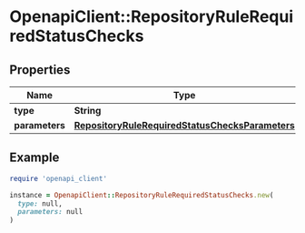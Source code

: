 # OpenapiClient::RepositoryRuleRequiredStatusChecks

## Properties

| Name | Type | Description | Notes |
| ---- | ---- | ----------- | ----- |
| **type** | **String** |  |  |
| **parameters** | [**RepositoryRuleRequiredStatusChecksParameters**](RepositoryRuleRequiredStatusChecksParameters.md) |  | [optional] |

## Example

```ruby
require 'openapi_client'

instance = OpenapiClient::RepositoryRuleRequiredStatusChecks.new(
  type: null,
  parameters: null
)
```

